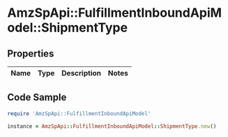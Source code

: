 # AmzSpApi::FulfillmentInboundApiModel::ShipmentType

## Properties

Name | Type | Description | Notes
------------ | ------------- | ------------- | -------------

## Code Sample

```ruby
require 'AmzSpApi::FulfillmentInboundApiModel'

instance = AmzSpApi::FulfillmentInboundApiModel::ShipmentType.new()
```


